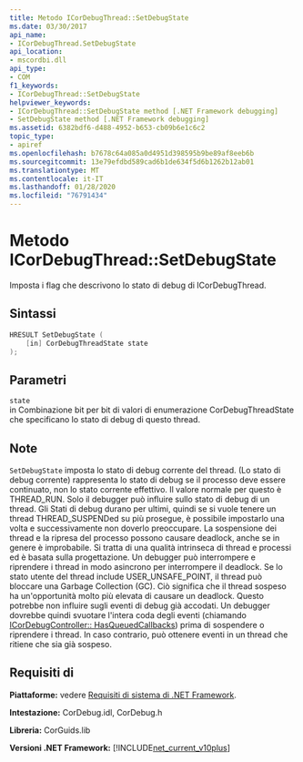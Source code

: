 ```yaml
---
title: Metodo ICorDebugThread::SetDebugState
ms.date: 03/30/2017
api_name:
- ICorDebugThread.SetDebugState
api_location:
- mscordbi.dll
api_type:
- COM
f1_keywords:
- ICorDebugThread::SetDebugState
helpviewer_keywords:
- ICorDebugThread::SetDebugState method [.NET Framework debugging]
- SetDebugState method [.NET Framework debugging]
ms.assetid: 6382bdf6-d488-4952-b653-cb09b6e1c6c2
topic_type:
- apiref
ms.openlocfilehash: b7678c64a085a0d4951d398595b9be89af8eeb6b
ms.sourcegitcommit: 13e79efdbd589cad6b1de634f5d6b1262b12ab01
ms.translationtype: MT
ms.contentlocale: it-IT
ms.lasthandoff: 01/28/2020
ms.locfileid: "76791434"
---
```

# <a name="icordebugthreadsetdebugstate-method"></a>Metodo ICorDebugThread::SetDebugState
Imposta i flag che descrivono lo stato di debug di ICorDebugThread.  
  
## <a name="syntax"></a>Sintassi  
  
```cpp  
HRESULT SetDebugState (  
    [in] CorDebugThreadState state  
);  
```  
  
## <a name="parameters"></a>Parametri  
 `state`  
 in Combinazione bit per bit di valori di enumerazione CorDebugThreadState che specificano lo stato di debug di questo thread.  
  
## <a name="remarks"></a>Note  
 `SetDebugState` imposta lo stato di debug corrente del thread. (Lo stato di debug corrente) rappresenta lo stato di debug se il processo deve essere continuato, non lo stato corrente effettivo. Il valore normale per questo è THREAD_RUN. Solo il debugger può influire sullo stato di debug di un thread. Gli Stati di debug durano per ultimi, quindi se si vuole tenere un thread THREAD_SUSPENDed su più prosegue, è possibile impostarlo una volta e successivamente non doverlo preoccupare. La sospensione dei thread e la ripresa del processo possono causare deadlock, anche se in genere è improbabile. Si tratta di una qualità intrinseca di thread e processi ed è basata sulla progettazione. Un debugger può interrompere e riprendere i thread in modo asincrono per interrompere il deadlock. Se lo stato utente del thread include USER_UNSAFE_POINT, il thread può bloccare una Garbage Collection (GC). Ciò significa che il thread sospeso ha un'opportunità molto più elevata di causare un deadlock. Questo potrebbe non influire sugli eventi di debug già accodati. Un debugger dovrebbe quindi svuotare l'intera coda degli eventi (chiamando [ICorDebugController:: HasQueuedCallbacks](icordebugcontroller-hasqueuedcallbacks-method.md)) prima di sospendere o riprendere i thread. In caso contrario, può ottenere eventi in un thread che ritiene che sia già sospeso.  
  
## <a name="requirements"></a>Requisiti di  
 **Piattaforme:** vedere [Requisiti di sistema di .NET Framework](../../../../docs/framework/get-started/system-requirements.md).  
  
 **Intestazione:** CorDebug.idl, CorDebug.h  
  
 **Libreria:** CorGuids.lib  
  
 **Versioni .NET Framework:** [!INCLUDE[net_current_v10plus](../../../../includes/net-current-v10plus-md.md)]
